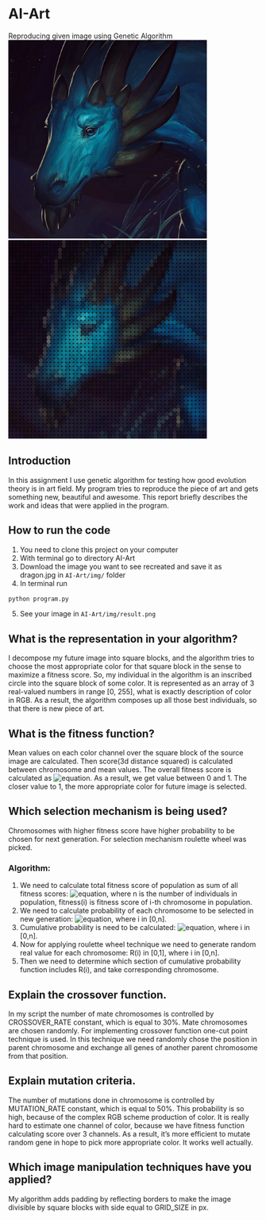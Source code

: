 # AI-Art
Reproducing given image using Genetic Algorithm\
<img src="img/dragon.jpg" width="400">
<img src="img/result.png" width="400">

## Introduction
In this assignment I use genetic algorithm for testing how good evolution theory is in art field. My program tries to reproduce the piece of art and gets something new, beautiful and awesome. This report briefly describes the work and ideas that were applied in the program.

## How to run the code
1. You need to clone this project on your computer
2. With terminal go to directory AI-Art
3. Download the image you want to see recreated and save it as dragon.jpg in `AI-Art/img/` folder
4. In terminal run
```bash
python program.py
```
5. See your image in `AI-Art/img/result.png`

## What is the representation in your algorithm? 
I decompose my future image into square blocks, and the algorithm tries to choose the most appropriate color for that square block in the sense to maximize a fitness score. So, my individual in the algorithm is an inscribed circle into the square block of some color. It is represented as an array of 3 real-valued numbers in range [0, 255], what is exactly description of color in RGB. As a result, the algorithm composes up all those best individuals, so that there is new piece of art. 

## What is the fitness function?
Mean values on each color channel over the square block of the source image are calculated. Then score(3d distance squared) is calculated between chromosome and mean values. The overall fitness score is calculated as ![equation](https://bit.ly/3cJQafi). As a result, we get value between 0 and 1. The closer value to 1, the more appropriate color for future image is selected.

## Which selection mechanism is being used?
Chromosomes with higher fitness score have higher probability to be chosen for next generation. For selection mechanism roulette wheel was picked. 
### Algorithm:
1. We need to calculate total fitness score of population as sum of all fitness scores: ![equation](https://bit.ly/2xOYdsJ), where n is the number of individuals in population, fitness(i) is fitness score of i-th chromosome in population.
2. We need to calculate probability of each chromosome to be selected in new generation: ![equation](https://bit.ly/358O9XO), where i in [0,n].
3. Cumulative probability is need to be calculated: ![equation](https://bit.ly/2VDD6T5), where i in [0,n].
4. Now for applying roulette wheel technique we need to generate random real value for each chromosome: R(i) in [0,1], where i in [0,n].
5. Then we need to determine which section of cumulative probability function includes R(i), and take corresponding chromosome.

## Explain the crossover function.
In my script the number of mate chromosomes is controlled by CROSSOVER_RATE constant, which is equal to 30%.  Mate chromosomes are chosen randomly. For implementing crossover function one-cut point technique is used. In this technique we need randomly chose the position in parent chromosome and exchange all genes of another parent chromosome from that position.

## Explain mutation criteria.
The number of mutations done in chromosome is controlled by MUTATION_RATE constant, which is equal to 50%. This probability is so high, because of the complex RGB scheme production of color. It is really hard to estimate one channel of color, because we have fitness function calculating score over 3 channels. As a result, it’s more efficient to mutate random gene in hope to pick more appropriate color. It works well actually.

## Which image manipulation techniques have you applied?
My algorithm adds padding by reflecting borders to make the image divisible by square blocks with side equal to GRID_SIZE in px.

